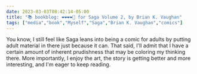 ---date: 2023-03-03T08:42:14-05:00title: "📚 bookblog: ❤️❤️❤️❤️🖤 for Saga Volume 2, by Brian K. Vaughan"tags: ["media","book","Myself","Saga","Brian K. Vaughan","comics"]---You know, I still feel like Saga leans into being a comic for adults by putting adult material in there just because it can. That said, I'll admit that I have a certain amount of inherent prudishness that may be coloring my thinking there. More importantly, I enjoy the art, the story is getting better and more interesting, and I'm eager to keep reading.